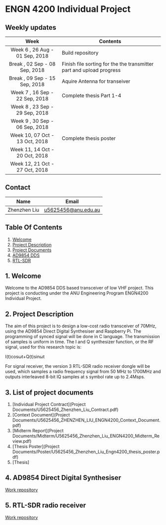 # ENGN 4200 Individual Project 


## Weekly updates

| Week                                  | Contents                                                                  |
| :---:                                 | ---                                                                       |
| Week 6 , 26 Aug - 01 Sep, 2018        | Build repository                                                          |
| Break  , 02 Sep - 08 Sep, 2018        | Finish file sorting for the the transmitter part and upload progress      |                                                 
| Break  , 09 Sep - 15 Sep, 2018        | Aquire Antenna for transeiver                                             |
| Week 7 , 16 Sep - 22 Sep, 2018        | Complete thesis Part 1-4                                                  |
| Week 8 , 23 Sep - 29 Sep, 2018        |                                                                           |
| Week 9 , 30 Sep - 06 Sep, 2018        |                                                                           |
| Week 10, 07 Oct - 13 Oct, 2018        | Complete thesis poster                                                    |
| Week 11, 14 Oct - 20 Oct, 2018        |                                                                           |
| Week 12, 21 Oct - 27 Oct, 2018        |                                                                           |

## Contact

| Name                  | Email                     |
| :---:                 | ---                       |
| Zhenzhen Liu          | u5625456@anu.edu.au       |

## Table Of Contents
1. [Welcome](#1-welcome)
2. [Project Description](#2-project-description)
3. [Project Documents](#2-project-documents)
4. [AD9854 DDS](#3-Transmitter)
5. [RTL-SDR](#4-Receiver)




## 1. Welcome
Welcome to the AD9854 DDS based transceiver of low VHF project. This project is conducting under the ANU Engineering Program ENGN4200 Individual Project.


## 2. Project Description
The aim of this project is to design a low-cost radio transceiver of 70MHz, using the AD9854 Direct Digital Synthesiser and Raspberry Pi. The programming of synced signal will be done in C language. The transmission of samples is uniform in time.
The I and Q synthesizer function, or the RF signal, used for this research topic is: 

I(t)cosωt+Q(t)sinωt

For signal receiver, the version 3 RTL-SDR radio receiver dongle will be used, which samples a radio frequency signal from 50 MHz to 1700MHz and outputs interleaved 8-bit IQ samples at s symbol rate up to 2.4Msps.

## 3. List of project documents 
1. [Individual Project Contract](Project Documents/U5625456_Zhenzhen_Liu_Contract.pdf)
2. [Context Document](Project Documents/U5625456_ZHENZHEN_LIU_ENGN4200_Context_Document.pdf)
3. [Midterm Report](Project Documents/Midterm/U5625456_Zhenzhen_Liu_ENGN4200_Midterm_Review.pdf)
4. [Thesis Poster](Project Documents/Poster/U5625456_Zhenzhen_Liu_Engn4200_thesis_poster.pdf)
5. [Thesis]


## 4. AD9854 Direct Digital Synthesiser
[Work repository](AD9854)

## 5. RTL-SDR radio receiver 
[Work repository](RTL-SDR)